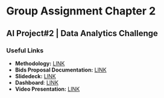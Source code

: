  # Group Assignment Chapter 2

## AI Project#2 | Data Analytics Challenge

### Useful Links
- **Methodology:** [LINK](https://docs.google.com/document/d/1lpM_jrkH3l2B_Joac5PVYSStJNejl9RtiRKXTVHRZeI/edit?usp=sharing)
- **Bids Proposal Documentation:** [LINK](https://www.overleaf.com/project/60449461c328a4de16d9b24e)
- **Slidedeck:** [LINK](https://docs.google.com/presentation/d/1xB19TVnPilmdiLCtstEupZ1WSnQM7OXCPoNMF44_Qpo/edit?usp=sharing)
- **Dashboard**: [LINK](https://github.com/Mahalinoro/3C2_data_analytics_challenge/blob/main/3C2%20_%20Dashboard%20Visualization.png)
- **Video Presentation:** [LINK](https://drive.google.com/drive/folders/17hd4qcjpQt-GiakROqIj9X88r-fanUEO?usp=sharing)
